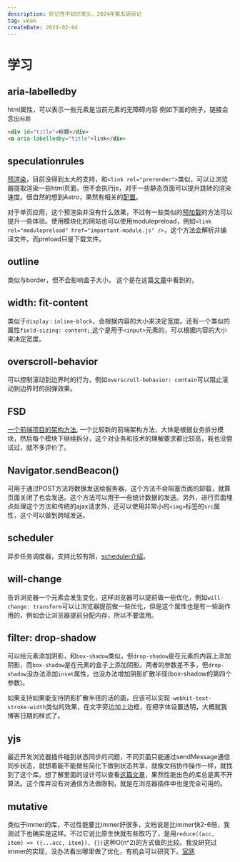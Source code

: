 ```yaml
---
description: 好记性不如烂笔头，2024年第五周周记
tag: week
createDate: 2024-02-04
---
```


# 学习

## aria-labelledby

html属性，可以表示一些元素是当前元素的无障碍内容
例如下面的例子，链接会念出`标题`

```html
<div id="title">标题</div>
<a aria-labelledby="title">link</div>
```

## speculationrules

[预渲染](https://developer.mozilla.org/en-US/docs/Web/API/Speculation_Rules_API "mozilla page about speculation rules api")，目前没得到太大的支持，和`<link rel="prerender">`类似，可以让浏览器提取渲染一些html页面，但不会执行js，对于一些静态页面可以提升跳转的渲染速度。很自然的想到Astro，果然有相关的[配置](https://docs.astro.build/en/reference/configuration-reference/#experimentalclientprerender "astro config doc")。

对于单页应用，这个预渲染并没有什么效果，不过有一些类似的[预加载](https://developer.mozilla.org/en-US/docs/Web/HTML/Link_types/preload "preload")的方法可以提升一些体验。使用模块化的网站也可以使用modulepreload，例如`<link rel="modulepreload" href="important-module.js" />`，这个方法会解析并编译文件，而preload只是下载文件。

## outline

类似与border，但不会影响盒子大小。
这个是在这篇[文章](https://moderncss.dev/12-modern-css-one-line-upgrades/ "a css post")中看到的，

## width: fit-content

类似于`display：inline-block`，会根据内容的大小来决定宽度。还有一个类似的属性`field-sizing: content;`,这个是用于`<input>`元素的，可以根据内容的大小来决定宽度。

## overscroll-behavior

可以控制滚动到边界时的行为，例如`overscroll-behavior: contain`可以阻止滚动到边界时的回弹效果。

## FSD

[一个前端项目的架构方法](https://feature-sliced.design/ "feature-sliced home page"), 一个比较新的前端架构方法，大体是根据业务拆分模块，然后每个模块下继续拆分，这个对业务和技术的理解要求都比较高，我也没尝试过，就不多评价了。

## Navigator.sendBeacon()

可用于通过POST方法将数据发送给服务器，这个方法不会阻塞页面的卸载，就算页面关闭了也会发送。这个方法可以用于一些统计数据的发送。另外，进行页面埋点处理这个方法和传统的ajax请求外，还可以使用非常小的`<img>`标签的`src`属性，这个可以做到跨域发送。

## scheduler

异步任务调度器，支持比较有限，[scheduler介绍](https://developer.mozilla.org/en-US/docs/Web/API/scheduler_property "mozilla page about scheduler")。

## will-change

告诉浏览器一个元素会发生变化，这样浏览器可以提前做一些优化，例如`will-change: transform`可以让浏览器提前做一些优化，但是这个属性也是有一些副作用的，例如会让浏览器提前分配内存，所以不要滥用。

## filter: drop-shadow

可以给元素添加阴影，和`box-shadow`类似，但`drop-shadow`是在元素的内容上添加阴影，而`box-shadow`是在元素的盒子上添加阴影。两者的参数差不多，但`drop-shadow`没办法添加`inset`属性，也没办法增加阴影扩散半径(box-shadow的第四个参数)。

如果支持如果能支持阴影扩散半径的话的画，应该可以实现`-webkit-text-stroke-width`类似的效果，在文字旁边加上边框，在把字体设置透明，大概就我博客日期的样式了。

## yjs

最近开发浏览器插件碰到状态同步的问题，不同页面只能通过sendMessage通信同步状态，就想着能不能做些简化下做到状态共享，就像文档协作操作一样，就找到了这个库。想了解里面的设计可以查看[这篇文章](https://zhuanlan.zhihu.com/p/452980520 "yjs introduce")，果然性能出色的库总是离不开算法。这个库并没有对通信方法做限制，就是在浏览器插件中也是完全可用的。

## mutative

类似于immer的库，不过性能要比immer好很多，文档说是比immer快2-6倍，我测试下也确实是这样。不过它说比原生快就有些取巧了，是用`reduce((acc, item) => ({...acc, item}), {})`这种O(n^2)的方式做的比较。我没研究过immer的实现，没办法看出哪里做了优化，有机会可以研究下。[官网](https://github.com/unadlib/mutative "mutative home page")
